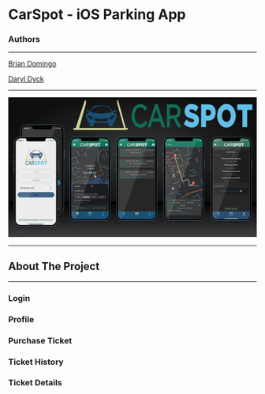 # CarSpot - iOS Parking App

### Authors
___
[Brian Domingo](https://github.com/BrianJayD)

[Daryl Dyck](https://github.com/daryldyck/)

___
![Screenshots](images/Screenshots.jpg)
___
## About The Project
___ 
### Login

### Profile

### Purchase Ticket

### Ticket History

### Ticket Details

